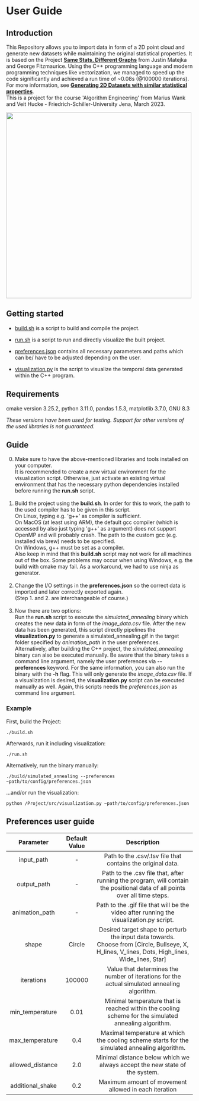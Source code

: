 # User Guide

## Introduction
This Repository allows you to import data in form of a 2D point cloud and generate new datasets while maintaining the original statistical properties. It is based on the Project [**Same Stats, Different Graphs**](https://www.autodesk.com/research/publications/same-stats-different-graphs) from Justin Matejka and George Fitzmaurice. Using the C++ programming language and modern programming techniques like vectorization, we managed to speed up the code significantly and achieved a run time of ~0.08s (@100000 iterations). For more information, see [**Generating 2D Datasets with similar statistical properties**](https://github.com/MariusWank/AlgoEngi/blob/main/Paper/paper.pdf).<br>
This is a project for the course 'Algorithm Engineering' from Marius Wank and Veit Hucke - Friedrich-Schiller-University Jena, March 2023.

<img src="data/output/example_data/simulated_annealing.gif" width="500"/>

## Getting started
- [build.sh](https://github.com/MariusWank/AlgoEngi/blob/main/build.sh) is a script to build and compile the project.


- [run.sh](https://github.com/MariusWank/AlgoEngi/blob/main/run.sh) is a script to run and directly visualize the built project.


- [preferences.json](https://github.com/MariusWank/AlgoEngi/blob/main/Project/config/preferences.json) contains all necessary parameters and paths which can be/ have to be adjusted depending on the user.


- [visualization.py](https://github.com/MariusWank/AlgoEngi/blob/main/Project/src/visualization.py) is the script to visualize the temporal data generated within the C++ program.

## Requirements
cmake version 3.25.2, python 3.11.0, pandas 1.5.3, matplotlib 3.7.0, GNU 8.3

*These versions have been used for testing. Support for other versions of the used libraries is not guaranteed.*

## Guide
0. Make sure to have the above-mentioned libraries and tools installed on your computer.
<br>It is recommended to create a new virtual environment for the visualization script. Otherwise, just activate an existing virtual environment that has the necessary python dependencies installed before running the **run.sh** script.<br><br>
1. Build the project using the **build.sh**. In order for this to work, the path to the used compiler has to be given in this script.
<br>On Linux, typing e.g. 'g++' as compiler is sufficient.<br>On MacOS (at least using ARM), the default gcc compiler (which is accessed by also just typing 'g++' as argument) does not support OpenMP and will probably crash. The path to the custom gcc (e.g. installed via brew) needs to be specified.
<br>On Windows, g++ must be set as a compiler.
<br>Also keep in mind that this **build.sh** script may not work for all machines out of the box. Some problems may occur when using Windows, e.g. the build with cmake may fail. As a workaround, we had to use ninja as generator.<br><br>
2. Change the I/O settings in the **preferences.json** so the correct data is imported and later correctly exported again.<br>(Step 1. and 2. are interchangeable of course.)<br><br>
3. Now there are two options:<br>Run the **run.sh** script to execute the *simulated_annealing* binary which creates the new data in form of the *image_data.csv* file. After the new data has been generated, this script directly pipelines the **visualization.py** to generate a simulated_annealing.gif in the target folder specified by *animation_path* in the user preferences.
<br>Alternatively, after building the C++ project, the *simulated_annealing* binary can also be executed manually. Be aware that the binary takes a command line argument, namely the user preferences via **--preferences** keyword. For the same information, you can also run the binary with the **-h** flag. This will only generate the *image_data.csv* file. If a visualization is desired, the **visualization.py** script can be executed manually as well. Again, this scripts needs the *preferences.json* as command line argument.

### Example
First, build the Project:
```
./build.sh
```
Afterwards, run it including visualization:
```
./run.sh
```
Alternatively, run the binary manually:
```
./build/simulated_annealing --preferences ~path/to/config/preferences.json
```
...and/or run the visualization:
```text
python /Project/src/visualization.py ~path/to/config/preferences.json
```

## Preferences user guide
|    Parameter     | Default Value |                                                                  Description                                                                   |
|:----------------:|:-------------:|:----------------------------------------------------------------------------------------------------------------------------------------------:|
|    input_path    |       -       |                                          Path to the .csv/.tsv file that contains the original data.                                           |
|   output_path    |       -       |           Path to the .csv file that, after running the program, will contain the positional data of all points over all time steps.           |
|  animation_path  |       -       |                            Path to the .gif file that will be the video after running the visualization.py script.                             |
|      shape       |    Circle     | Desired target shape to perturb the input data towards.<br/>Choose from [Circle, Bullseye, X, H_lines, V_lines, Dots, High_lines, Wide_lines, Star] |
|    iterations    |    100000     |                          Value that determines the number of iterations for the actual simulated annealing algorithm.                          |
| min_temperature  |     0.01      |                      Minimal temperature that is reached within the cooling scheme for the simulated annealing algorithm.                      |
| max_temperature  |      0.4      |                         Maximal temperature at which the cooling scheme starts for the simulated annealing algorithm.                          |
| allowed_distance |      2.0      |                                   Minimal distance below which we always accept the new state of the system.                                   |
| additional_shake |      0.2      |                                              Maximum amount of movement allowed in each iteration                                              |



